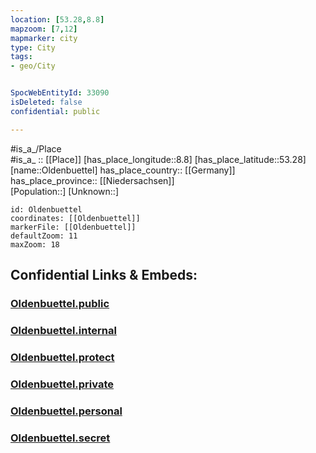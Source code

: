 ```yaml
---
location: [53.28,8.8] 
mapzoom: [7,12] 
mapmarker: city 
type: City
tags:
- geo/City


SpocWebEntityId: 33090
isDeleted: false
confidential: public

---
```

#is_a_/Place  
#is_a_ :: [[Place]] 
[has_place_longitude::8.8] 
[has_place_latitude::53.28] 
[name::Oldenbuettel] 
has_place_country:: [[Germany]]  
has_place_province:: [[Niedersachsen]]  
[Population::] 
[Unknown::] 


```leaflet
id: Oldenbuettel
coordinates: [[Oldenbuettel]] 
markerFile: [[Oldenbuettel]] 
defaultZoom: 11 
maxZoom: 18
```


## Confidential Links & Embeds: 

### [Oldenbuettel.public](/_public/\Earth\Continent\Europe\Europe~Central\Germany\Germany~West\Niedersachsen\counties~Niedersachsen\Osterholz\cities~Osterholz\Hambergen\boroughs~HambergenOldenbuettel.public.md) 

### [Oldenbuettel.internal](/_internal/\Earth\Continent\Europe\Europe~Central\Germany\Germany~West\Niedersachsen\counties~Niedersachsen\Osterholz\cities~Osterholz\Hambergen\boroughs~HambergenOldenbuettel.internal.md) 

### [Oldenbuettel.protect](/_protect/\Earth\Continent\Europe\Europe~Central\Germany\Germany~West\Niedersachsen\counties~Niedersachsen\Osterholz\cities~Osterholz\Hambergen\boroughs~HambergenOldenbuettel.protect.md) 

### [Oldenbuettel.private](/_private/\Earth\Continent\Europe\Europe~Central\Germany\Germany~West\Niedersachsen\counties~Niedersachsen\Osterholz\cities~Osterholz\Hambergen\boroughs~HambergenOldenbuettel.private.md) 

### [Oldenbuettel.personal](/_personal/\Earth\Continent\Europe\Europe~Central\Germany\Germany~West\Niedersachsen\counties~Niedersachsen\Osterholz\cities~Osterholz\Hambergen\boroughs~HambergenOldenbuettel.personal.md) 

### [Oldenbuettel.secret](/_secret/\Earth\Continent\Europe\Europe~Central\Germany\Germany~West\Niedersachsen\counties~Niedersachsen\Osterholz\cities~Osterholz\Hambergen\boroughs~HambergenOldenbuettel.secret.md)

